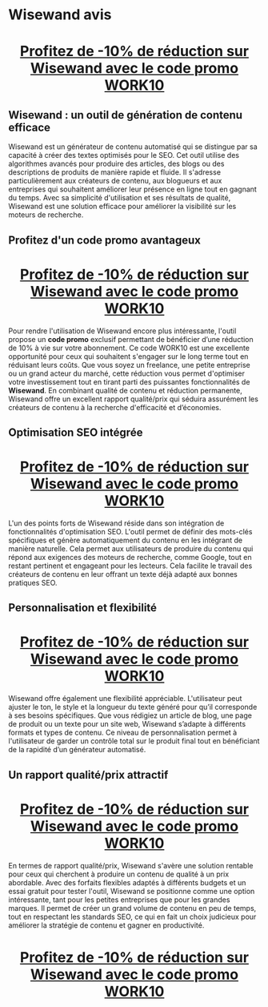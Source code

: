 # Wisewand avis

<center><h1><a href="https://cutt.ly/3rtmnLTz">Profitez de -10% de réduction sur Wisewand avec le code promo WORK10</a></h1></center>

<h2>Wisewand : un outil de génération de contenu efficace</h2>

Wisewand est un générateur de contenu automatisé qui se distingue par sa capacité à créer des textes optimisés pour le SEO. Cet outil utilise des algorithmes avancés pour produire des articles, des blogs ou des descriptions de produits de manière rapide et fluide. Il s'adresse particulièrement aux créateurs de contenu, aux blogueurs et aux entreprises qui souhaitent améliorer leur présence en ligne tout en gagnant du temps. Avec sa simplicité d'utilisation et ses résultats de qualité, Wisewand est une solution efficace pour améliorer la visibilité sur les moteurs de recherche.

<h2>Profitez d'un code promo avantageux</h2>

<center><h1><a href="https://cutt.ly/3rtmnLTz">Profitez de -10% de réduction sur Wisewand avec le code promo WORK10</a></h1></center>

Pour rendre l'utilisation de Wisewand encore plus intéressante, l'outil propose un <b><b>code promo</b></b> exclusif permettant de bénéficier d’une réduction de 10% à vie sur votre abonnement. Ce code WORK10 est une excellente opportunité pour ceux qui souhaitent s'engager sur le long terme tout en réduisant leurs coûts. Que vous soyez un freelance, une petite entreprise ou un grand acteur du marché, cette réduction vous permet d'optimiser votre investissement tout en tirant parti des puissantes fonctionnalités de <b><b>Wisewand</b></b>. En combinant qualité de contenu et réduction permanente, Wisewand offre un excellent rapport qualité/prix qui séduira assurément les créateurs de contenu à la recherche d'efficacité et d’économies.

<h2>Optimisation SEO intégrée</h2>

<center><h1><a href="https://cutt.ly/3rtmnLTz">Profitez de -10% de réduction sur Wisewand avec le code promo WORK10</a></h1></center>

L'un des points forts de Wisewand réside dans son intégration de fonctionnalités d'optimisation SEO. L'outil permet de définir des mots-clés spécifiques et génère automatiquement du contenu en les intégrant de manière naturelle. Cela permet aux utilisateurs de produire du contenu qui répond aux exigences des moteurs de recherche, comme Google, tout en restant pertinent et engageant pour les lecteurs. Cela facilite le travail des créateurs de contenu en leur offrant un texte déjà adapté aux bonnes pratiques SEO.

<h2>Personnalisation et flexibilité</h2>

<center><h1><a href="https://cutt.ly/3rtmnLTz">Profitez de -10% de réduction sur Wisewand avec le code promo WORK10</a></h1></center>

Wisewand offre également une flexibilité appréciable. L'utilisateur peut ajuster le ton, le style et la longueur du texte généré pour qu’il corresponde à ses besoins spécifiques. Que vous rédigiez un article de blog, une page de produit ou un texte pour un site web, Wisewand s’adapte à différents formats et types de contenu. Ce niveau de personnalisation permet à l'utilisateur de garder un contrôle total sur le produit final tout en bénéficiant de la rapidité d’un générateur automatisé.

<h2>Un rapport qualité/prix attractif</h2>

<center><h1><a href="https://cutt.ly/3rtmnLTz">Profitez de -10% de réduction sur Wisewand avec le code promo WORK10</a></h1></center>

En termes de rapport qualité/prix, Wisewand s'avère une solution rentable pour ceux qui cherchent à produire un contenu de qualité à un prix abordable. Avec des forfaits flexibles adaptés à différents budgets et un essai gratuit pour tester l'outil, Wisewand se positionne comme une option intéressante, tant pour les petites entreprises que pour les grandes marques. Il permet de créer un grand volume de contenu en peu de temps, tout en respectant les standards SEO, ce qui en fait un choix judicieux pour améliorer la stratégie de contenu et gagner en productivité.

<center><h1><a href="https://cutt.ly/3rtmnLTz">Profitez de -10% de réduction sur Wisewand avec le code promo WORK10</a></h1></center>
